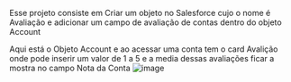   Esse projeto consiste em Criar um objeto no Salesforce cujo o nome é Avaliação e adicionar um campo de avaliação de contas dentro do objeto Account

Aqui está o Objeto Account e ao acessar uma conta tem o card Avalição onde pode inserir um valor de 1 a 5 e a media dessas avaliações ficar a mostra no campo Nota da Conta
  ![image](https://github.com/Ragazzi147/componente-avalia-o/assets/91346278/6601098c-24d1-48e3-b408-c7e827c09c8c)

